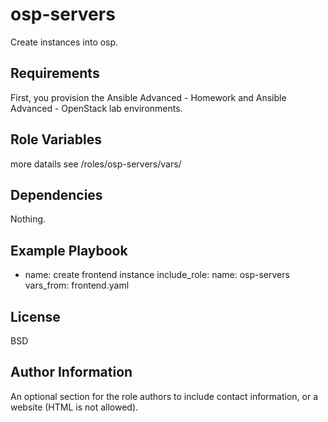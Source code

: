 osp-servers
=========

Create instances into osp.

Requirements
------------

First, you provision the Ansible Advanced - Homework and Ansible Advanced - OpenStack lab environments. 

Role Variables
--------------

more datails see /roles/osp-servers/vars/

Dependencies
------------

Nothing.

Example Playbook
----------------

- name: create frontend  instance
  include_role:
    name: osp-servers
    vars_from: frontend.yaml

License
-------

BSD

Author Information
------------------

An optional section for the role authors to include contact information, or a website (HTML is not allowed).
